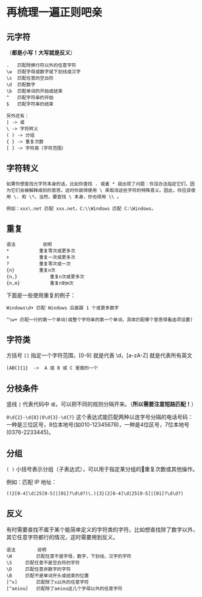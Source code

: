 
# 再梳理一遍正则吧亲

## 元字符

（**都是小写！大写就是反义**）

```
.	匹配除换行符以外的任意字符
\w	匹配字母或数字或下划线或汉字
\s	匹配任意的空白符
\d	匹配数字
\b	匹配单词的开始或结束
^	匹配字符串的开始
$	匹配字符串的结束

另外还有：
| -> 或
\ -> 字符转义
( ) -> 分组
{ } -> 重复次数
[ ] -> 字符类（字符范围）
```

## 字符转义
```
如果你想查找元字符本身的话，比如你查找 . 或者 * 就出现了问题：你没办法指定它们，因为它们会被解释成别的意思。这时你就得使用 \ 来取消这些字符的特殊意义。因此，你应该使用 \. 和 \*。当然，要查找 \ 本身，你也得用 \\ 。
```

`例如：xxx\.net 匹配 xxx.net，C:\\Windows 匹配 C:\Windows。`

## 重复

```
语法	        说明
*	        重复零次或更多次
+	        重复一次或更多次
?	        重复零次或一次
{n}	        重复n次
{n,}	        重复n次或更多次
{n,m}	        重复n到m次
```

下面是一些使用重复的例子：

`Windows\d+ 匹配 Windows 后面跟 1 个或更多数字`

`^\w+ 匹配一行的第一个单词(或整个字符串的第一个单词，具体匹配哪个意思得看选项设置)`

## 字符类

方括号 `[]` 指定一个字符范围，[0-9] 就是代表 \d，[a-zA-Z] 就是代表所有英文

`[ABC]{1}  ->  A 或 B 或 C 里面的一个`

## 分枝条件

竖线 `|` 代表代码中 `或`，可以把不同的规则分隔开来。（**所以需要注意短路匹配！**）

`0\d{2}-\d{8}|0\d{3}-\d{7}` 这个表达式能匹配两种以连字号分隔的电话号码：一种是三位区号，8位本地号(如010-12345678)，一种是4位区号，7位本地号(0376-2233445)。

## 分组

`( )` 小括号表示分组（子表达式），可以用于指定某分组的重复次数或其他操作。

例如：匹配 IP 地址：

`((2[0-4]\d|25[0-5]|[01]?\d\d?)\.){3}(2[0-4]\d|25[0-5]|[01]?\d\d?)`

## 反义

有时需要查找不属于某个能简单定义的字符类的字符。比如想查找除了数字以外，其它任意字符都行的情况，这时需要用到反义。

```
语法        说明
\W         匹配任意不是字母，数字，下划线，汉字的字符
\S	   匹配任意不是空白符的字符
\D	   匹配任意非数字的字符
\B	   匹配不是单词开头或结束的位置
[^x]	   匹配除了x以外的任意字符
[^aeiou]   匹配除了aeiou这几个字母以外的任意字符
```

